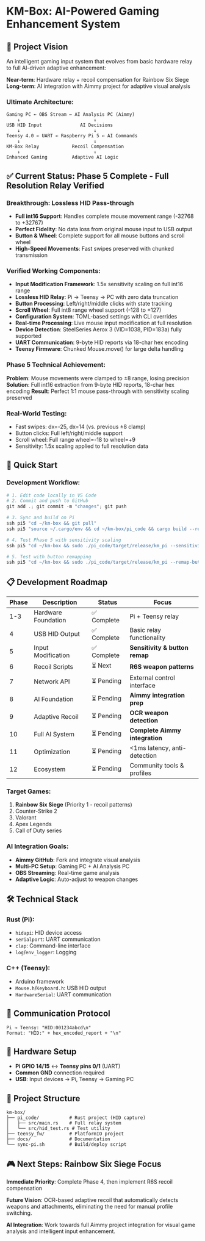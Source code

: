 # KM-Box: AI-Powered Gaming Enhancement System

## 🎯 Project Vision
An intelligent gaming input system that evolves from basic hardware relay to full AI-driven adaptive enhancement:

**Near-term**: Hardware relay + recoil compensation for Rainbow Six Siege  
**Long-term**: AI integration with Aimmy project for adaptive visual analysis

### Ultimate Architecture:
```
Gaming PC ← OBS Stream ← AI Analysis PC (Aimmy)
    ↓                           ↓
USB HID Input              AI Decisions
    ↓                           ↓
Teensy 4.0 ← UART ← Raspberry Pi 5 ← AI Commands
    ↓                           ↓
KM-Box Relay            Recoil Compensation
    ↓                           ↓
Enhanced Gaming         Adaptive AI Logic
```

## ✅ Current Status: Phase 5 Complete - Full Resolution Relay Verified

### Breakthrough: Lossless HID Pass-through
- **Full int16 Support**: Handles complete mouse movement range (-32768 to +32767)
- **Perfect Fidelity**: No data loss from original mouse input to USB output
- **Button & Wheel**: Complete support for all mouse buttons and scroll wheel
- **High-Speed Movements**: Fast swipes preserved with chunked transmission

### Verified Working Components:
- **Input Modification Framework**: 1.5x sensitivity scaling on full int16 range
- **Lossless HID Relay**: Pi → Teensy → PC with zero data truncation
- **Button Processing**: Left/right/middle clicks with state tracking  
- **Scroll Wheel**: Full int8 range wheel support (-128 to +127)
- **Configuration System**: TOML-based settings with CLI overrides
- **Real-time Processing**: Live mouse input modification at full resolution
- **Device Detection**: SteelSeries Aerox 3 (VID=1038, PID=183a) fully supported
- **UART Communication**: 9-byte HID reports via 18-char hex encoding
- **Teensy Firmware**: Chunked Mouse.move() for large delta handling

### Phase 5 Technical Achievement:
**Problem**: Mouse movements were clamped to ±8 range, losing precision
**Solution**: Full int16 extraction from 9-byte HID reports, 18-char hex encoding
**Result**: Perfect 1:1 mouse pass-through with sensitivity scaling preserved

### Real-World Testing:
- Fast swipes: dx=-25, dx=14 (vs. previous ±8 clamp)
- Button clicks: Full left/right/middle support 
- Scroll wheel: Full range wheel=-18 to wheel=+9
- Sensitivity: 1.5x scaling applied to full resolution data

## 🚀 Quick Start

### Development Workflow:
```powershell
# 1. Edit code locally in VS Code
# 2. Commit and push to GitHub
git add .; git commit -m "changes"; git push

# 3. Sync and build on Pi
ssh pi5 "cd ~/km-box && git pull"
ssh pi5 "source ~/.cargo/env && cd ~/km-box/pi_code && cargo build --release"

# 4. Test Phase 5 with sensitivity scaling
ssh pi5 "cd ~/km-box && sudo ./pi_code/target/release/km_pi --sensitivity 1.5 --verbose"

# 5. Test with button remapping
ssh pi5 "cd ~/km-box && sudo ./pi_code/target/release/km_pi --remap-buttons --verbose"
```

## 📋 Development Roadmap

| Phase | Description | Status | Focus |
|-------|-------------|--------|-------|
| 1-3 | Hardware Foundation | ✅ Complete | Pi + Teensy relay |
| 4 | USB HID Output | ✅ Complete | Basic relay functionality |
| 5 | Input Modification | ✅ Complete | **Sensitivity & button remap** |
| 6 | Recoil Scripts | ⏳ Next | **R6S weapon patterns** |
| 7 | Network API | ⏳ Pending | External control interface |
| 8 | AI Foundation | ⏳ Pending | **Aimmy integration prep** |
| 9 | Adaptive Recoil | ⏳ Pending | **OCR weapon detection** |
| 10 | Full AI System | ⏳ Pending | **Complete Aimmy integration** |
| 11 | Optimization | ⏳ Pending | <1ms latency, anti-detection |
| 12 | Ecosystem | ⏳ Pending | Community tools & profiles |

### Target Games:
1. **Rainbow Six Siege** (Priority 1 - recoil patterns)
2. Counter-Strike 2
3. Valorant  
4. Apex Legends
5. Call of Duty series

### AI Integration Goals:
- **Aimmy GitHub**: Fork and integrate visual analysis
- **Multi-PC Setup**: Gaming PC + AI Analysis PC  
- **OBS Streaming**: Real-time game analysis
- **Adaptive Logic**: Auto-adjust to weapon changes

## 🛠️ Technical Stack

### Rust (Pi):
- `hidapi`: HID device access
- `serialport`: UART communication
- `clap`: Command-line interface
- `log`/`env_logger`: Logging

### C++ (Teensy):
- Arduino framework
- `Mouse.h`/`Keyboard.h`: USB HID output
- `HardwareSerial`: UART communication

## 📡 Communication Protocol
```
Pi → Teensy: "HID:001234abcd\n"
Format: "HID:" + hex_encoded_report + "\n"
```

## 🔧 Hardware Setup
- **Pi GPIO 14/15** ↔ **Teensy pins 0/1** (UART)
- **Common GND** connection required
- **USB**: Input devices → Pi, Teensy → Gaming PC

## 📁 Project Structure
```
km-box/
├── pi_code/           # Rust project (HID capture)
│   ├── src/main.rs    # Full relay system
│   └── src/hid_test.rs # Test utility
├── teensy_fw/         # PlatformIO project
├── docs/              # Documentation
└── sync-pi.sh         # Build/deploy script
```

## 🎮 Next Steps: Rainbow Six Siege Focus
**Immediate Priority**: Complete Phase 4, then implement R6S recoil compensation

**Future Vision**: OCR-based adaptive recoil that automatically detects weapons and attachments, eliminating the need for manual profile switching.

**AI Integration**: Work towards full Aimmy project integration for visual game analysis and intelligent input enhancement.
